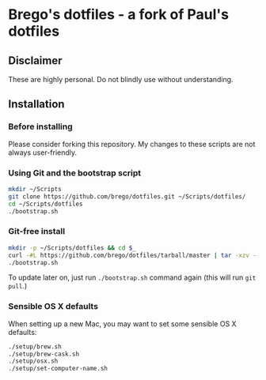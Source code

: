 # Brego's dotfiles - a fork of Paul's dotfiles

## Disclaimer

These are highly personal. Do not blindly use without understanding.

## Installation

### Before installing

Please consider forking this repository. My changes to these scripts are not
always user-friendly.

### Using Git and the bootstrap script

```bash
mkdir ~/Scripts
git clone https://github.com/brego/dotfiles.git ~/Scripts/dotfiles/
cd ~/Scripts/dotfiles
./bootstrap.sh
```

### Git-free install

```bash
mkdir -p ~/Scripts/dotfiles && cd $_
curl -#L https://github.com/brego/dotfiles/tarball/master | tar -xzv --strip-components 1
./bootstrap.sh
```

To update later on, just run `./bootstrap.sh` command again (this will run `git
pull`.)

### Sensible OS X defaults

When setting up a new Mac, you may want to set some sensible OS X defaults:

```bash
./setup/brew.sh
./setup/brew-cask.sh
./setup/osx.sh
./setup/set-computer-name.sh
```
